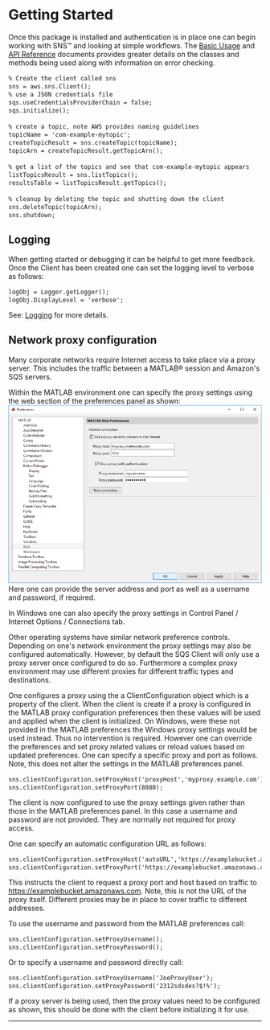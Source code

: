 # Getting Started

Once this package is installed and authentication is in place one can begin working with SNS™ and looking at simple workflows. The [Basic Usage](BasicUsage.md) and [API Reference](SNSApidoc.md) documents provides greater details on the classes and methods being used along with information on error checking.

```
% Create the client called sns
sns = aws.sns.Client();
% use a JSON credentials file
sqs.useCredentialsProviderChain = false;
sqs.initialize();

% create a topic, note AWS provides naming guidelines
topicName = 'com-example-mytopic';
createTopicResult = sns.createTopic(topicName);
topicArn = createTopicResult.getTopicArn();

% get a list of the topics and see that com-example-mytopic appears
listTopicsResult = sns.listTopics();
resultsTable = listTopicsResult.getTopics();

% cleanup by deleting the topic and shutting down the client
sns.deleteTopic(topicArn);
sns.shutdown;
```


## Logging
When getting started or debugging it can be helpful to get more feedback. Once the Client has been created one can set the logging level to verbose as follows:
```
logObj = Logger.getLogger();
logObj.DisplayLevel = 'verbose';
```
See: [Logging](Logging.md) for more details.


## Network proxy configuration

Many corporate networks require Internet access to take place via a proxy server. This includes the traffic between a MATLAB® session and Amazon's SQS servers.

Within the MATLAB environment one can specify the proxy settings using the web section of the preferences panel as shown:   
![Preferences_Panel](Images/prefspanel.png)   
Here one can provide the server address and port as well as a username and password, if required.

In Windows one can also specify the proxy settings in Control Panel / Internet Options / Connections tab.

Other operating systems have similar network preference controls. Depending on one's network environment the proxy settings may also be configured automatically. However, by default the SQS Client will only use a proxy server once configured to do so. Furthermore a complex proxy environment may use different proxies for different traffic types and destinations.

One configures a proxy using the a ClientConfiguration object which is a property of the client. When the client is create if a proxy is configured in the MATLAB proxy configuration preferences then these values will be used and applied when the client is initialized. On Windows, were these not provided in the MATLAB preferences the Windows proxy settings would be used instead. Thus no intervention is required. However one can override the preferences and set proxy related values or reload values based on updated preferences. One can specify a specific proxy and port as follows. Note, this does not alter the settings in the MATLAB preferences panel.
```
sns.clientConfiguration.setProxyHost('proxyHost','myproxy.example.com');
sns.clientConfiguration.setProxyPort(8080);
```
The client is now configured to use the proxy settings given rather than those in the MATLAB preferences panel. In this case a username and password are not provided. They are normally not required for proxy access.

One can specify an automatic configuration URL as follows:
```
sns.clientConfiguration.setProxyHost('autoURL','https://examplebucket.amazonaws.com');
sns.clientConfiguration.setProxyPort('https://examplebucket.amazonaws.com');
```
This instructs the client to request a proxy port and host based on traffic to
https://examplebucket.amazonaws.com. Note, this is not the URL of the proxy itself. Different proxies may be in place to cover traffic to different addresses.

To use the username and password from the MATLAB preferences call:
```
sns.clientConfiguration.setProxyUsername();
sns.clientConfiguration.setProxyPassword();
```
Or to specify a username and password directly call:
```
sns.clientConfiguration.setProxyUsername('JoeProxyUser');
sns.clientConfiguration.setProxyPassword('2312sdsdes?$!%');
```

If a proxy server is being used, then the proxy values need to be configured as shown, this should be done with the client before initializing it for use.

------------

[//]: #  (Copyright 2018 The MathWorks, Inc.)
